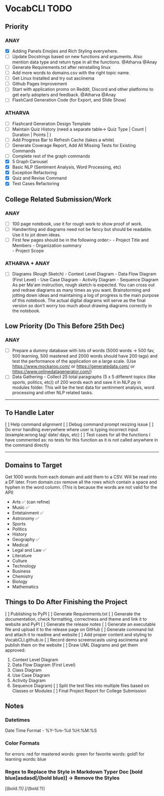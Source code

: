 # VocabCLI TODO

## Priority

### ANAY

- [x]  Adding Panels Emojies and Rich Styling everywhere.
- [ ]  Update Docstrings based on new functions and arguments. Also mention data type and return type in all the functions. @Atharva @Anay
- [ ]  Generate Requirements.txt after reinstalling linux
- [ ]  Add more words to domains.csv with the right topic name.
- [ ]  Get Linux Installed and try out asciinema
- [ ]  Github Pages Improvement
- [ ]  Start with application promo on Reddit, Discord and other platforms to get early adopters and feedback. @Atharva @Anay
- [ ]  FlashCard Generation Code (for Export, and Slide Show)

### ATHARVA

- [ ]  Flashcard Generation Design Template
- [ ]  Maintain Quiz History (need a separate table-> Quiz Type | Count | Duration | Points | )
- [ ]  Add Progress Bar to Refresh Cache (takes a while)
- [ ]  Generate Coverage Report, Add All Missing Tests for Existing Commands
- [ ]  Complete rest of the graph commands
- [x]  5 Graph Carousel
- [x]  Basic NLP (Sentiment Analysis, Word Processing, etc)
- [x]  Exception Refactoring
- [x]  Quiz and Revise Command
- [x]  Test Cases Refactoring

## College Related Submission/Work

### ANAY

- [ ] 100 page notebook, use it for rough work to show proof of work.
- [ ] Handwriting and diagrams need not be fancy but should be readable. Use it to jot down ideas.
- [ ] First few pages should be in the following order:-
      -  Project Title and Members
      -  Organization summary  
      -  Project Scope

### ATHARVA + ANAY

- [ ] Diagrams (Rough Sketch)
      -  Context Level Diagram
      -  Data Flow Diagram (First Level)
      -  Use Case Diagram
      -  Activity Diagram
      -  Sequence Diagram
  As per Ma'am instruction, rough sketch is expected. You can cross out and redraw diagrams as many times as you want. Brainstorming and jotting down ideas and maintaining a log of progress is the main purpose of this notebook. The actual digital diagrams will serve as the final version so don't worry too much about drawing diagrams correctly in the notebook.

## Low Priority (Do This Before 25th Dec)

### ANAY

- [ ] Prepare a dummy database with lots of words (5000 words -> 500 fav, 500 learning, 500 mastered and 2000 words should have 200 tags) and test the performance of the application on a large scale.  (Use <https://www.mockaroo.com/> or <https://generatedata.com/> or <https://www.onlinedatagenerator.com/>)
- [ ] Data Gathering - Collect 25 total paragraphs (5 x 5 different topics (like sports, politics, etc)) of 200 words each and save it in NLP.py in modules folder. This will be the test data for sentinment analysis, word processing and other NLP related tasks.

---

## To Handle Later

[ ] Help command alignment
[ ] Debug command prompt resizing issue
[ ] Do error handling everywhere where user is typing incorrect input (example:wrong tag/ date/ days, etc)
[ ] Test cases for all the functions I have commented as: no tests for this function as it is not called anywhere in the command directly

---

## Domains to Target

Get 1000 words from each domain and add them to a CSV. Will be read into a DF later.
From domain.csv remove all the rows which contain a space and hyphen in the word column. (This is because the words are not valid for the API)

- Arts ✅ (can refine)
- Music ✅
- Entetainment  ✅
- Astronomy ✅
- Sports
- Politics
- History
- Geography ✅
- Medical
- Legal and Law ✅
- Literature
- Culture
- Technology
- Business
- Chemistry
- Biology
- Mathematics

## Things to Do After Finishing the Project

[ ] Publishing to PyPI
[ ] Generate Requirements.txt
[ ] Generate the documentation, check formatting, correctness and theme and link it to website and PyPI
[ ] Generate the release notes
[ ] Generate an executable file and upload it to the release page on GitHub
[ ] Generate command list and attach it to readme and website
[ ] Add proper content and styling to VocabCLI.github.io
[ ] Record demo screenscasts using asciinema and publish them on the website
[ ] Draw UML Diagrams and get them approved:

  1. Context Level Diagram
  2. Data Flow Diagram (First Level)
  3. Class Diagram
  4. Use Case Diagram
  5. Activity Diagram
  6. Sequence Diagram)
[ ] Split the test files into multiple files based on Classes or Modules
[ ] Final Project Report for College Submission

## Notes

### Datetimes

Date Time Format -  %Y-%m-%d %H:%M:%S

### Color Formats

for errors: red
for mastered words: green
for favorite words: gold1
for learning words: blue

### Regex to Replace the Style in Markdown Typer Doc [bold blue]asdasd[/(bold blue)] -> Remove the Styles

\[(bold.*?)\]
\[/(bold.*?)\]
